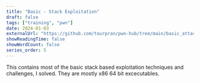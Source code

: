 ```yaml
---
title: "Basic - Stack Exploitation"
draft: false
tags: ["training", "pwn"]
date: 2024-01-03
externalUrl: "https://github.com/tourpran/pwn-hub/tree/main/basic_attacks"
showReadingTime: false
showWordCount: false
series_order: 5
---
```


This contains most of the basic stack based exploitation techniques and challenges, I solved. They are mostly x86 64 bit excecutables.